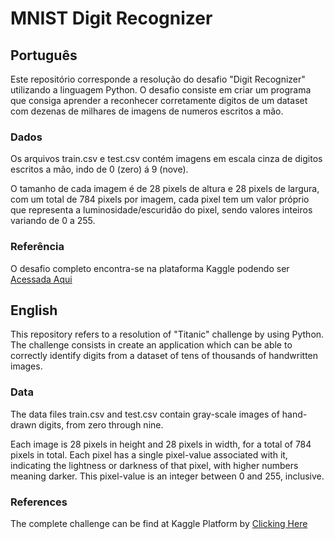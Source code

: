 # MNIST Digit Recognizer

## Português

Este repositório corresponde a resolução do desafio "Digit Recognizer" utilizando a linguagem Python.
O desafio consiste em criar um programa que consiga aprender a reconhecer corretamente digitos de um dataset com dezenas de milhares de imagens de numeros escritos a mão.

### Dados

Os arquivos train.csv e test.csv contém imagens em escala cinza de digitos escritos a mão, indo de 0 (zero) á 9 (nove).

O tamanho de cada imagem é de 28 pixels de altura e 28 pixels de largura, com um total de 784 pixels por imagem, cada pixel tem um valor próprio que representa a luminosidade/escuridão do pixel, sendo valores inteiros variando de 0 a 255.

### Referência

O desafio completo encontra-se na plataforma Kaggle podendo ser [Acessada Aqui](https://www.kaggle.com/c/digit-recognizer)

## English

This repository refers to a resolution of "Titanic" challenge by using Python.
The challenge consists in create an application which can be able to correctly identify digits from a dataset of tens of thousands of handwritten images.

### Data

The data files train.csv and test.csv contain gray-scale images of hand-drawn digits, from zero through nine.

Each image is 28 pixels in height and 28 pixels in width, for a total of 784 pixels in total. Each pixel has a single pixel-value associated with it, indicating the lightness or darkness of that pixel, with higher numbers meaning darker. This pixel-value is an integer between 0 and 255, inclusive.

### References

The complete challenge can be find at Kaggle Platform by [Clicking Here](https://www.kaggle.com/c/digit-recognizer)